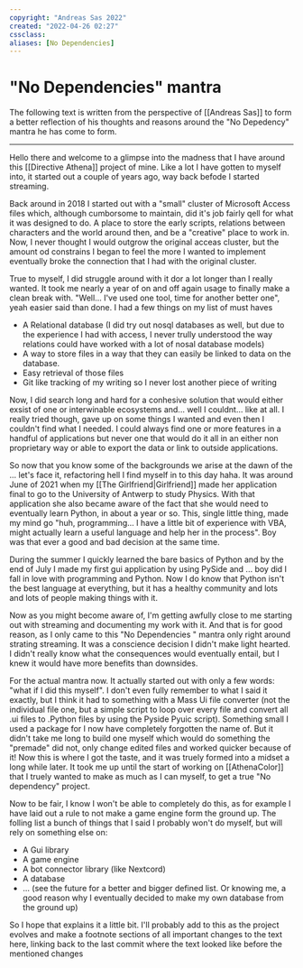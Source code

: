 ```yaml
---
copyright: "Andreas Sas 2022"
created: "2022-04-26 02:27"
cssclass: 
aliases: [No Dependencies]
---
```

# "No Dependencies" mantra
The following text is written from the perspective of [[Andreas Sas]] to form a better reflection of his thoughts and reasons around the "No Depedency" mantra he has come to form.

---

Hello there and welcome to a glimpse into the madness that I have around this [[Directive Athena]] project of mine. Like a lot I have gotten to myself into, it started out a couple of years ago, way back befode I started streaming.

Back around in 2018 I started out with a "small" cluster of Microsoft Access files which, although cumborsome to maintain, did it's job fairly qell for what it was designed to do. A place to store the early scripts, relations between characters and the world around then, and be a "creative"  place to work in. Now, I never thought I would outgrow the original acceas cluster, but the amount od constrains I began to feel the more I wanted to implement eventually broke the connection that I had with the original cluster.

True to myself, I did struggle around with it dor a lot longer than I really wanted. It took me nearly a year of on and off again usage to finally make a clean break with. "Well... I've used one tool, time for another better one", yeah easier said than done. I had a few things on my list of must haves

- A Relational database (I did try out nosql databases as well, but due to the experience I had with access, I never trully understood the way relations could have worked with a lot of nosal database models)
- A way to store files in a way that they can easily be linked to data on the database.
- Easy retrieval of those files
- Git like tracking of my writing so I never lost another piece of writing 

Now, I did search long and hard for a conhesive solution that would either exsist of one or interwinable ecosystems and... well I couldnt... like at all. I really tried though, gave up on some things I wanted and even then I couldn't find what I needed. I could always find one or more features in a handful of applications but never one that would do it all in an either non proprietary way or able to export the data or link to outside applications.

So now that you know some of the backgrounds we arise at the dawn of the ... let's face it, refactoring hell I find myself in to this day haha. It was around June of 2021 when my [[The Girlfriend|Girlfriend]] made her application final to go to the University of Antwerp to study Physics. With that application she also became aware of the fact that she would need to eventually learn Python, in about a year or so. This, single little thing, made my mind go "huh, programming... I have a little bit of experience with VBA, might actually learn a useful language and help her in the process". Boy was that ever a good and bad decision at the same time.

During the summer I quickly learned the bare basics of Python and by the end of July I made my first gui application by using PySide and ... boy did I fall in love with programming and Python. Now I do know that Python isn't the best language at everything, but it has a healthy community and lots and lots of people making things with it.

Now as you might become aware of, I'm getting awfully close to me starting out with streaming and documenting my work with it. And that is for good reason, as I only came to this "No Dependencies " mantra only right around strating streaming. It was a conscience decision I didn't make light hearted. I didn't really know what the consequences would eventually entail, but I knew it would have more benefits than downsides.

For the actual mantra now. It actually started out with only a few words: "what if I did this myself". I don't even fully remember to what I said it exactly, but I think it had to something with a Mass Ui file converter (not the individual file one, but a simple script to loop over every file and convert all .ui files to .Python files by using the Pyside Pyuic script). Something small I used a package for I now have completely forgotten the name of. But it didn't take me long to build one myself which would do something the "premade" did not, only change edited files and worked quicker because of it!
Now this is where I got the taste, and it was truely formed into a midset a long while later. It took me up until the start of working on [[AthenaColor]] that I truely wanted to make as much as I can myself, to get a true "No dependency" project.

Now to be fair, I know I won't be able to completely do this, as for example I have laid out a rule to not make a game engine form the ground up. The folling list a bunch of things that I said I probably won't do myself, but will rely on something else on:
- A Gui library
- A game engine
- A bot connector library (like Nextcord)
- A database
- ... (see the future for a better and bigger defined list. Or knowing me, a good reason why I eventually decided to make my own database from the ground up)

So I hope that explains it a little bit. I'll probably add to this as the project evolves and make a footnote sections of all important changes to the text here, linking back to the last commit where the text looked like before the mentioned changes